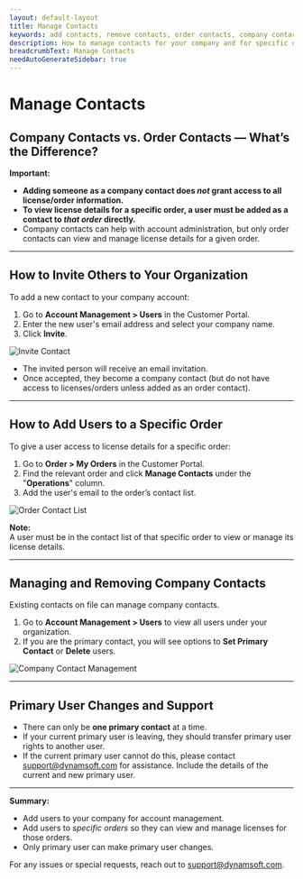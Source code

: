 ```yaml
---
layout: default-layout
title: Manage Contacts
keywords: add contacts, remove contacts, order contacts, company contacts, Dynamsoft
description: How to manage contacts for your company and for specific orders in the Dynamsoft Customer Portal.
breadcrumbText: Manage Contacts
needAutoGenerateSidebar: true
---
```


# Manage Contacts

## Company Contacts vs. Order Contacts — What’s the Difference?

**Important:**  
- **Adding someone as a company contact does *not* grant access to all license/order information.**
- **To view license details for a specific order, a user must be added as a contact to *that order* directly.**  
- Company contacts can help with account administration, but only order contacts can view and manage license details for a given order.

---

## How to Invite Others to Your Organization

To add a new contact to your company account:

1. Go to **Account Management > Users** in the Customer Portal.
2. Enter the new user's email address and select your company name.
3. Click **Invite**.

![Invite Contact]({{site.assets}}img/customer-portal-account-contacts-1.png)

- The invited person will receive an email invitation.  
- Once accepted, they become a company contact (but do not have access to licenses/orders unless added as an order contact).

---

## How to Add Users to a Specific Order

To give a user access to license details for a specific order:

1. Go to **Order > My Orders** in the Customer Portal.
2. Find the relevant order and click **Manage Contacts** under the "**Operations**" column.
3. Add the user's email to the order’s contact list.

![Order Contact List]({{site.assets}}img/customer-portal-account-contacts-2.png)

**Note:**  
A user must be in the contact list of that specific order to view or manage its license details.

---

## Managing and Removing Company Contacts

Existing contacts on file can manage company contacts.

1. Go to **Account Management > Users** to view all users under your organization.
2. If you are the primary contact, you will see options to **Set Primary Contact** or **Delete** users.

![Company Contact Management]({{site.assets}}img/customer-portal-account-contacts-3.png)

---

## Primary User Changes and Support

- There can only be **one primary contact** at a time.
- If your current primary user is leaving, they should transfer primary user rights to another user.
- If the current primary user cannot do this, please contact [support@dynamsoft.com](mailto:support@dynamsoft.com) for assistance. Include the details of the current and new primary user.

---

**Summary:**  
- Add users to your company for account management.
- Add users to *specific orders* so they can view and manage licenses for those orders.
- Only primary user can make primary user changes.

For any issues or special requests, reach out to [support@dynamsoft.com](mailto:support@dynamsoft.com).